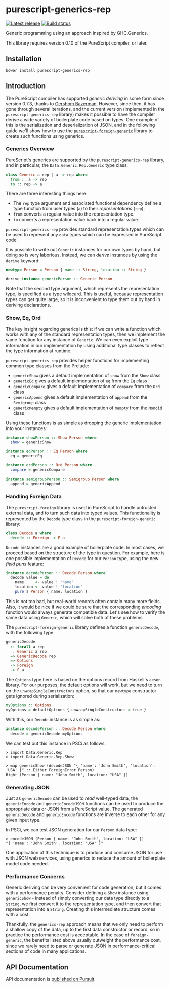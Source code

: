 # purescript-generics-rep

[![Latest release](http://img.shields.io/github/release/purescript/purescript-generics-rep.svg)](https://github.com/purescript/purescript-generics-rep/releases)
[![Build status](https://travis-ci.org/purescript/purescript-generics-rep.svg?branch=master)](https://travis-ci.org/purescript/purescript-generics-rep)

Generic programming using an approach inspired by GHC.Generics.

This library requires version 0.10 of the PureScript compiler, or later.

## Installation

```
bower install purescript-generics-rep
```

## Introduction

The PureScript compiler has supported _generic deriving_ in some form since version 0.7.3, thanks to [Gershom Bazerman](http://gbaz.github.io/). However, since then, it has gone through several iterations, and the current version (implemented in the `purescript-generics-rep` library) makes it possible to have the compiler derive a wide variety of boilerplate code based on types. One example of this is the serialization and deserialization of JSON, and in the following guide we'll show how to use the [`purescript-foreign-generic`](https://github.com/paf31/purescript-foreign-generic) library to create such functions using generics.

### Generics Overview

PureScript's generics are supported by the `purescript-generics-rep` library, and in particular, the `Data.Generic.Rep.Generic` type class:

```purescript
class Generic a rep | a -> rep where
  from :: a -> rep
  to :: rep -> a
```

There are three interesting things here:

- The `rep` type argument and associated functional dependency define a type function from user types (`a`) to their _representations_ (`rep`).
- `from` converts a regular value into the representation type.
- `to` converts a representation value back into a regular value.

`purescript-generics-rep` provides standard representation types which can be used to represent any `data` types which can be expressed in PureScript code.

It is possible to write out `Generic` instances for our own types by hand, but doing so is very laborious. Instead, we can _derive_ instances by using the `derive` keyword:

```purescript
newtype Person = Person { name :: String, location :: String }

derive instance genericPerson :: Generic Person _
```

Note that the second type argument, which represents the representation type, is specified as a type wildcard. This is useful, because representation types can get quite large, so it is inconvenient to type them out by hand in deriving declarations.

### Show, Eq, Ord

The key insight regarding generics is this: if we can write a function which works with any of the standard representation types, then we implement the same function for any instance of `Generic`. We can even exploit type information in our implementation by using additional type classes to reflect the type information at runtime.

`purescript-generics-rep` provides helper functions for implementing common type classes from the Prelude:

- `genericShow` gives a default implementation of `show` from the `Show` class
- `genericEq` gives a default implementation of `eq` from the `Eq` class
- `genericCompare` gives a default implementation of `compare` from the `Ord` class
- `genericAppend` gives a default implementation of `append` from the `Semigroup` class
- `genericMempty` gives a default implementation of `mempty` from the `Monoid` class

Using these functions is as simple as dropping the generic implementation into your instances:

```purescript
instance showPerson :: Show Person where
  show = genericShow

instance eqPerson :: Eq Person where
  eq = genericEq

instance ordPerson :: Ord Person where
  compare = genericCompare

instance semigroupPerson :: Semigroup Person where
  append = genericAppend
```

### Handling Foreign Data

The `purescript-foreign` library is used in PureScript to handle untrusted external data, and to turn such data into typed values. This functionality is represented by the `Decode` type class in the `purescript-foreign-generic` library:

```purescript
class Decode a where
  decode :: Foreign -> F a
```

`Decode` instances are a good example of boilerplate code. In most cases, we proceed based on the structure of the type in question. For example, here is one possible implementation of `Decode` for our `Person` type, using the new _field puns_ feature:

``` haskell
instance decodePerson :: Decode Person where
  decode value = do
    name     <- value ! "name"
    location <- value ! "location"
    pure $ Person { name, location }
```

This is not too bad, but real-world records often contain many more fields. Also, it would be nice if we could be sure that the corresponding _encoding_ function would always generate compatible data. Let's see how to verify the same data using `Generic`, which will solve both of these problems.

The `purescript-foreign-generic` library defines a function `genericDecode`, with the following type:

``` haskell
genericDecode
  :: forall a rep
   . Generic a rep
  => GenericDecode rep
  => Options
  -> Foreign
  -> F a
```

The `Options` type here is based on the options record from Haskell's `aeson` library. For our purposes, the default options will work, but we need to turn on the `unwrapSingleConstructors` option, so that our `newtype` constructor gets ignored during serialization:

``` haskell
myOptions :: Options
myOptions = defaultOptions { unwrapSingleConstructors = true }
```

With this, our `Decode` instance is as simple as:

``` haskell
instance decodePerson :: Decode Person where
  decode = genericDecode myOptions
```

We can test out this instance in PSCi as follows:

```text
> import Data.Generic.Rep
> import Data.Generic.Rep.Show

> map genericShow (decodeJSON "{ 'name': 'John Smith', 'location': 'USA' }" :: Either ForeignError Person)
Right (Person { name: "John Smith", location: "USA" })
```

### Generating JSON

Just as `genericDecode` can be used to _read_ well-typed data, the `genericEncode` and `genericEncodeJSON` functions can be used to produce the appropriate data or JSON from a PureScript value. The generated `genericDecode` and `genericEncode` functions are inverse to each other for any given input type.

In PSCi, we can test JSON generation for our `Person` data type:

```text
> encodeJSON (Person { name: "John Smith", location: "USA" })
"{ 'name': 'John Smith', location: 'USA' }"
```

One application of this technique is to produce and consume JSON for use with JSON web services, using generics to reduce the amount of boilerplate model code needed.

### Performance Concerns

Generic deriving can be very convenient for code generation, but it comes with a performance penalty. Consider defining a `Show` instance using `genericShow` - instead of simply converting our data type directly to a `String`, we first convert it to the representation type, and then convert that representation into a `String`. Creating this intermediate structure comes with a cost.

Thankfully, the `generics-rep` approach means that we only need to perform a shallow copy of the data, up to the first data constructor or record, so in practice the performance cost is acceptable. In the case of `foreign-generic`, the benefits listed above usually outweight the performance cost, since we rarely need to parse or generate JSON in performance-critical sections of code in many applications.

## API Documentation

API documentation is [published on Pursuit](http://pursuit.purescript.org/packages/purescript-generics-rep).
